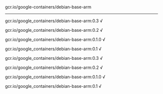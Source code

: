 gcr.io/google-containers/debian-base-arm 

----
gcr.io/google_containers/debian-base-arm:0.3 √

gcr.io/google_containers/debian-base-arm:0.2 √

gcr.io/google_containers/debian-base-arm:0.1.0 √

gcr.io/google_containers/debian-base-arm:0.1 √

gcr.io/google_containers/debian-base-arm:0.3 √

gcr.io/google_containers/debian-base-arm:0.2 √

gcr.io/google_containers/debian-base-arm:0.1.0 √

gcr.io/google_containers/debian-base-arm:0.1 √

